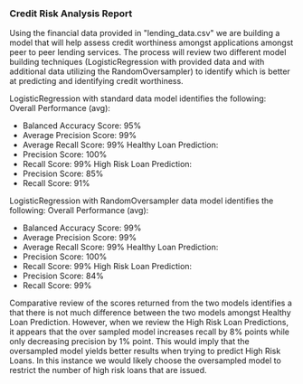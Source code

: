 ### Credit Risk Analysis Report

Using the financial data provided in "lending_data.csv" we are building a model that will help assess credit worthiness amongst applications amongst peer to peer lending services. The process will review two different model building techniques (LogisticRegression with provided data and with additional data utilizing the RandomOversampler) to identify which is better at predicting and identifying credit worthiness.

LogisticRegression with standard data model identifies the following:
Overall Performance (avg):
* Balanced Accuracy Score: 95%
* Average Precision Score: 99%
* Average Recall Score: 99%
Healthy Loan Prediction:
* Precision Score: 100%
* Recall Score: 99%
High Risk Loan Prediction:
* Precision Score: 85%
* Recall Score: 91%

LogisticRegression with RandomOversampler data model identifies the following:
Overall Performance (avg):
* Balanced Accuracy Score: 99%
* Average Precision Score: 99%
* Average Recall Score: 99%
Healthy Loan Prediction:
* Precision Score: 100%
* Recall Score: 99%
High Risk Loan Prediction:
* Precision Score: 84%
* Recall Score: 99%

Comparative review of the scores returned from the two models identifies a that there is not much difference between the two models amongst Healthy Loan Prediction. However, when we review the High Risk Loan Predictions, it appears that the over sampled model increases recall by 8% points while only decreasing precision by 1% point. This would imply that the oversampled model yields better results when trying to predict High Risk Loans. In this instance we would likely choose the oversampled model to restrict the number of high risk loans that are issued.